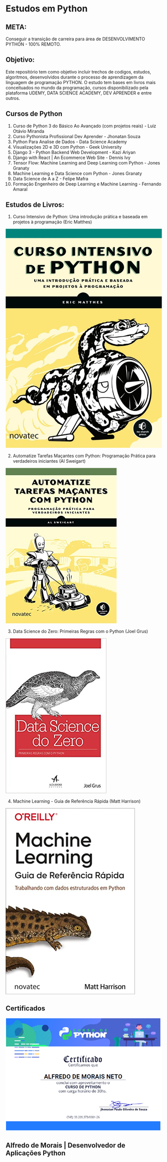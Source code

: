# Estudos em Python

## META:
Conseguir a transição de carreira para área de DESENVOLVIMENTO PYTHON - 100% REMOTO. 

## Objetivo: 
Este repositório tem como objetivo incluir trechos de codigos, estudos, algoritmos, desenvolvidos durante o processo de aprendizagem da linguagem de programação PYTHON. O estudo tem bases em livros mais conceituados no mundo da programação, cursos disponibilizado pela plataforma UDEMY, DATA SCIENCE ACADEMY, DEV APRENDER e entre outros. 

## Cursos de Python
1. Curso de Python 3 do Básico Ao Avançado (com projetos reais) - Luiz Otávio Miranda
2. Curso Pythonista Profissional Dev Aprender - Jhonatan Souza
3. Python Para Analise de Dados - Data Science Academy
4. Visualizações 2D e 3D com Python - Geek University
5. Django 3 - Python Backend Web Development - Kazi Ariyan
6. Django with React | An Ecommerce Web Site - Dennis Ivy
7. Tensor Flow: Machine Learning and Deep Learning com Python - Jones Granaty
8. Machine Learning e Data Science com Python - Jones Granaty
9. Data Science de A a Z - Felipe Mafra
10. Formação Engenheiro de Deep Learning e Machine Learning - Fernando Amaral

## Estudos de Livros:
1. Curso Intensivo de Python: Uma introdução prática e baseada em projetos à programação (Eric Matthes) 

![Text Alt](outros_arquivos/imagem_0.jpg)

2. Automatize Tarefas Maçantes com Python: Programação Prática para verdadeiros iniciantes (Al Sweigart) 

![Text Alt](outros_arquivos/imagem_1.jpg)

3. Data Science do Zero: Primeiras Regras com o Python (Joel Grus) 

![Text Alt](outros_arquivos/imagem_2.jpg)

4. Machine Learning - Guia de Referência Rápida (Matt Harrison)

![Text Alt](outros_arquivos/machine.jpg)

## Certificados

![Text Alt](outros_arquivos/certficado_dev_aprender.png)


## Alfredo de Morais | Desenvolvedor de Aplicações Python
